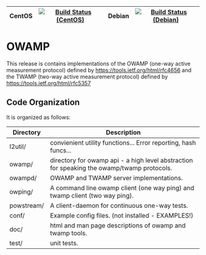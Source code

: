 | CentOS        | [![Build Status (CentOS)](https://perfsonar-dev3.grnoc.iu.edu/jenkins/buildStatus/icon?job=owamp-centos)](https://perfsonar-dev3.grnoc.iu.edu/jenkins/view/Debian/job/owamp-centos/) | Debian      | [![Build Status (Debian)](https://perfsonar-dev3.grnoc.iu.edu/jenkins/buildStatus/icon?job=owamp-debian-source)](https://perfsonar-dev3.grnoc.iu.edu/jenkins/view/Debian/job/owamp-debian-source/) |
| -------------|-------------|-------------|-------------|

# OWAMP

This release is contains implementations of the OWAMP (one-way active measurement protocol) defined by https://tools.ietf.org/html/rfc4656 and the TWAMP (two-way active measurement protocol) defined by https://tools.ietf.org/html/rfc5357

## Code Organization
It is organized as follows:

Directory | Description
--- | ---
I2util/ | convienient utility functions... Error reporting, hash funcs...
owamp/ | directory for owamp api - a high level abstraction for speaking the owamp/twamp protocols.
owampd/ | OWAMP and TWAMP server implementations.
owping/ | A command line owamp client (one way ping) and twamp client (two way ping).
powstream/ | A client-daemon for continuous one-way tests. 
conf/ | Example config files. (not installed - EXAMPLES!)
doc/ | html and man page descriptions of owamp and twamp tools.
test/ | unit tests.

